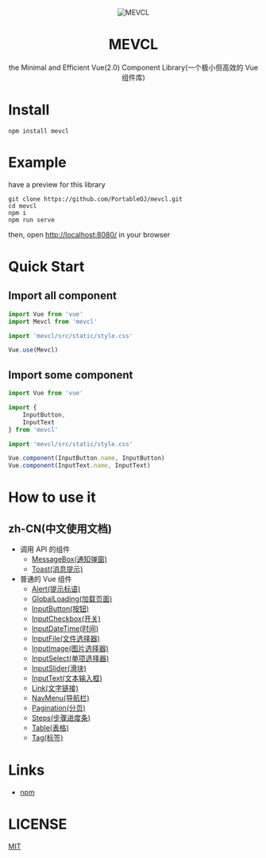 <div align="center">
   <img src="https://github.com/PortableOJ/mevcl/blob/master/public/favicon.png?raw=true" alt="MEVCL"/>
   <br>
   <h1>MEVCL</h1>
   <p>the Minimal and Efficient Vue(2.0) Component Library(一个极小但高效的 Vue 组件库)</p>
</div>

# Install

```shell
npm install mevcl
```

# Example

have a preview for this library

```shell
git clone https://github.com/PortableOJ/mevcl.git
cd mevcl
npm i
npm run serve
```

then, open [http://localhost:8080/](http://localhost:8080/) in your browser

# Quick Start

## Import all component

```js
import Vue from 'vue'
import Mevcl from 'mevcl'

import 'mevcl/src/static/style.css'

Vue.use(Mevcl)
```

## Import some component

```js
import Vue from 'vue'

import {
    InputButton,
    InputText
} from 'mevcl'

import 'mevcl/src/static/style.css'

Vue.component(InputButton.name, InputButton)
Vue.component(InputText.name, InputText)
```

# How to use it

## zh-CN(中文使用文档)
 - 调用 API 的组件
   - [MessageBox(通知弹窗)](docs/zh-cn/example/components/MessageBox.md)
   - [Toast(消息提示)](docs/zh-cn/example/components/Toast.md)
 - 普通的 Vue 组件
   - [Alert(提示标语)](docs/zh-cn/example/components/Alert.md)
   - [GlobalLoading(加载页面)](docs/zh-cn/example/components/GlobalLoading.md)
   - [InputButton(按钮)](docs/zh-cn/example/components/InputButton.md)
   - [InputCheckbox(开关)](docs/zh-cn/example/components/InputCheckbox.md)
   - [InputDateTime(时间)](docs/zh-cn/example/components/InputDateTime.md)
   - [InputFile(文件选择器)](docs/zh-cn/example/components/InputFile.md)
   - [InputImage(图片选择器)](docs/zh-cn/example/components/InputImage.md)
   - [InputSelect(单项选择器)](docs/zh-cn/example/components/InputSelect.md)
   - [InputSlider(滑块)](docs/zh-cn/example/components/InputSlider.md)
   - [InputText(文本输入框)](docs/zh-cn/example/components/InputText.md)
   - [Link(文字链接)](docs/zh-cn/example/components/Link.md)
   - [NavMenu(导航栏)](docs/zh-cn/example/components/NavMenu.md)
   - [Pagination(分页)](docs/zh-cn/example/components/Pagination.md)
   - [Steps(步骤进度条)](docs/zh-cn/example/components/Steps.md)
   - [Table(表格)](docs/zh-cn/example/components/Table.md)
   - [Tag(标签)](docs/zh-cn/example/components/Tag.md)

# Links

 - [npm](https://www.npmjs.com/package/mevcl)

# LICENSE

[MIT](https://github.com/PortableOJ/mevcl/blob/master/LICENSE)
